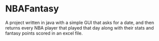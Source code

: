 # NBAFantasy
A project written in java with a simple GUI that asks for a date, and then returns every 
NBA player that played that day along with their stats and fantasy points scored in an excel file.
